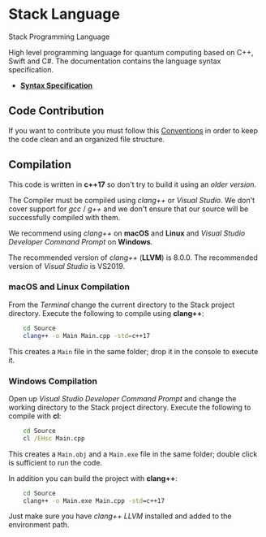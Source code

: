 
# Stack Language

Stack Programming Language

High level programming language for quantum
computing based on C++, Swift and C#.
The documentation contains the language syntax specification.

- [**Syntax Specification**](Documentation/Syntax/)

## Code Contribution

If you want to contribute you must follow this 
[Conventions](Conventions.md) in order to keep
the code clean and an organized file structure.

## Compilation

This code is written in **c++17** so don't try to build
it using an *older version*.

The Compiler must be compiled using *clang++* or *Visual Studio*.
We don't cover support for *gcc* / *g++* and we don't ensure
that our source will be successfully compiled with them.

We recommend using *clang++* on **macOS** and **Linux**
and *Visual Studio Developer Command Prompt* on **Windows**.

The recommended version of *clang++* (**LLVM**) is 8.0.0.
The recommended version of *Visual Studio* is VS2019.

### macOS and Linux Compilation

From the *Terminal* change the current directory to
the Stack project directory.
Execute the following to compile using **clang++**:

``` bash
    cd Source
	clang++ -o Main Main.cpp -std=c++17
```

This creates a `Main` file in the same folder;
drop it in the console to execute it.

### Windows Compilation

Open up *Visual Studio Developer Command Prompt* and change
the working directory to the Stack project directory.
Execute the following to compile with **cl**:

``` bat
    cd Source
    cl /EHsc Main.cpp
```

This creates a `Main.obj` and a `Main.exe` file in the
same folder; double click is sufficient to run the code.

In addition you can build the project with **clang++**:

``` bat
    cd Source
	clang++ -o Main.exe Main.cpp -std=c++17
```

Just make sure you have *clang++ LLVM* installed and
added to the environment path.
